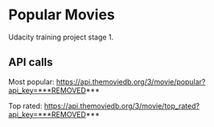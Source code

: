 # Popular Movies

Udacity training project stage 1.

## API calls

Most popular: https://api.themoviedb.org/3/movie/popular?api_key=***REMOVED***

Top rated: https://api.themoviedb.org/3/movie/top_rated?api_key=***REMOVED***

